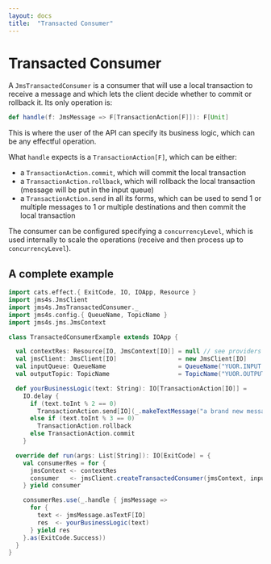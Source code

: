```yaml
---
layout: docs
title:  "Transacted Consumer"
---
```


# Transacted Consumer

A `JmsTransactedConsumer` is a consumer that will use a local transaction to receive a message and which lets the client decide whether to commit or rollback it.
Its only operation is:

```scala
def handle(f: JmsMessage => F[TransactionAction[F]]): F[Unit]
```

This is where the user of the API can specify its business logic, which can be any effectful operation.

What `handle` expects is a `TransactionAction[F]`, which can be either:
- a `TransactionAction.commit`, which will commit the local transaction
- a `TransactionAction.rollback`, which will rollback the local transaction (message will be put in the input queue)
- a `TransactionAction.send` in all its forms, which can be used to send 1 or multiple messages to 1 or multiple destinations and then commit the local transaction

The consumer can be configured specifying a `concurrencyLevel`, which is used internally to scale the operations (receive and then process up to `concurrencyLevel`).

## A complete example

````scala mdoc
import cats.effect.{ ExitCode, IO, IOApp, Resource }
import jms4s.JmsClient
import jms4s.JmsTransactedConsumer._
import jms4s.config.{ QueueName, TopicName }
import jms4s.jms.JmsContext

class TransactedConsumerExample extends IOApp {

  val contextRes: Resource[IO, JmsContext[IO]] = null // see providers section!
  val jmsClient: JmsClient[IO]                 = new JmsClient[IO]
  val inputQueue: QueueName                    = QueueName("YUOR.INPUT.QUEUE")
  val outputTopic: TopicName                   = TopicName("YUOR.OUTPUT.TOPIC")

  def yourBusinessLogic(text: String): IO[TransactionAction[IO]] =
    IO.delay {
      if (text.toInt % 2 == 0)
        TransactionAction.send[IO](_.makeTextMessage("a brand new message").map(newMsg => (newMsg, outputTopic)))
      else if (text.toInt % 3 == 0)
        TransactionAction.rollback
      else TransactionAction.commit
    }

  override def run(args: List[String]): IO[ExitCode] = {
    val consumerRes = for {
      jmsContext <- contextRes
      consumer   <- jmsClient.createTransactedConsumer(jmsContext, inputQueue, 10)
    } yield consumer

    consumerRes.use(_.handle { jmsMessage =>
      for {
        text <- jmsMessage.asTextF[IO]
        res  <- yourBusinessLogic(text)
      } yield res
    }.as(ExitCode.Success))
  }
}
````
